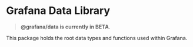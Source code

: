 # Grafana Data Library

> **@grafana/data is currently in BETA**.

This package holds the root data types and functions used within Grafana.
